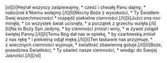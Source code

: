 [ol][li]Hejnał wszyscy zaśpiewajmy, * cześć i chwałę Panu dajmy, * nabożnie k’Niemu wołajmy.[/li][li]Mocny Boże z wysokości, * Ty Światłem Swej wszechmocności * rozpędź piekielne ciemności.[/li][li]Jużci ona noc minęła, * co wszystek świat ucisnęła, * a początek z grzechu wzięła.[/li][li]Na to Boży Syn Jedyny, * by ciemności zniósł i winy, * w żywot zstąpił świętej Panny.[/li][li]Temu Bóg dał nas w opiekę, * by czartowską zniósł z nas rękę * i piekielną odjął mękę.[/li][li]Ten łaskawie nas przyjmuje, * z wiecznych ciemności wyjmuje, * światłość zbawienną gotuje.[/li][li]Boże, prawdziwa Światłości, * Ty oświeć nasze ciemności, * wiodąc do Swojej Jasności.[/li][/ol]
